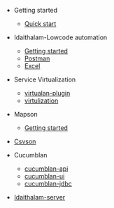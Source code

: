 - Getting started
  - [Quick start](quickstart.md)

- Idaithalam-Lowcode automation
  - [Getting started](Idaithalam.md)
  - [Postman](Postman.md)
  - [Excel](Excel.md)

- Service Virtualization
  - [virtualan-plugin](demo.md)
  - [virtulization](demo.md)
  
- Mapson
  - [Getting started](Mapson.md)

- [Csvson](demo.md)

- Cucumblan
   - [cucumblan-api](demo.md)
   - [cucumblan-ui](demo.md)
   - [cucumblan-jdbc](demo.md)

- [Idaithalam-server](Idaiserver.md)
  